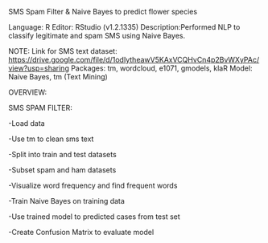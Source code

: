 SMS Spam Filter & Naive Bayes to predict flower species

Language: R
Editor: RStudio (v1.2.1335)
Description:Performed NLP to classify legitimate and spam SMS using Naive Bayes.

NOTE: 
Link for SMS text dataset: https://drive.google.com/file/d/1odIytheawV5KAxVCQHvCn4p2BvWXyPAc/view?usp=sharing
Packages: tm, wordcloud, e1071, gmodels, klaR
Model: Naive Bayes, tm (Text Mining)

OVERVIEW:

SMS SPAM FILTER:

-Load data

-Use tm to clean sms text

-Split into train and test datasets

-Subset spam and ham datasets

-Visualize word frequency and find frequent words

-Train Naive Bayes on training data

-Use trained model to predicted cases from test set

-Create Confusion Matrix to evaluate model
